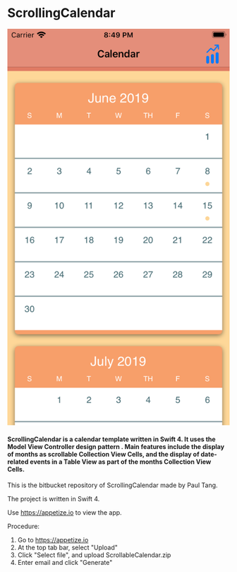 # ScrollingCalendar

![cover image](images/repocover.png)

#### ScrollingCalendar is a calendar template written in Swift 4. It uses the Model View Controller design pattern . Main features include the display of  months as scrollable Collection View Cells, and the display of date-related events in a Table View as part of the months Collection View Cells.  
  
  

This is the bitbucket repository of ScrollingCalendar made by Paul Tang.

The project is written in Swift 4.

Use https://appetize.io to view the app.

Procedure:  
1. Go to https://appetize.io  
2. At the top tab bar, select "Upload"  
3. Click "Select file", and upload ScrollableCalendar.zip  
4. Enter email and click "Generate"  